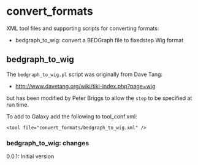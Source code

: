 convert_formats
===============

XML tool files and supporting scripts for converting formats:

 * bedgraph_to_wig: convert a BEDGraph file to fixedstep Wig format

bedgraph_to_wig
---------------

The `bedgraph_to_wig.pl` script was originally from Dave Tang:

 * <http://www.davetang.org/wiki/tiki-index.php?page=wig>

but has been modified by Peter Briggs to allow the `step` to be
specified at run time.

To add to Galaxy add the following to tool_conf.xml:

    <tool file="convert_formats/bedgraph_to_wig.xml" />

### bedgraph_to_wig: changes ###

0.0.1: Initial version

